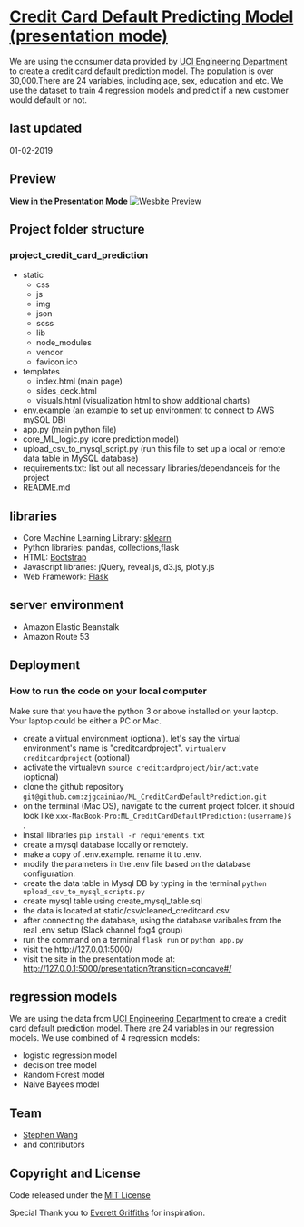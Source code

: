 # [Credit Card Default Predicting Model (presentation mode)](http://www.aboringwebsite.com/presentation?transition=concave#)
 
We are using the consumer data provided by [UCI Engineering Department](https://archive.ics.uci.edu/ml/datasets/default+of+credit+card+clients) to create a credit card default prediction model. The population is over 30,000.There are 24 variables, including age, sex, education and etc. We use the dataset to train 4 regression models and predict if a new customer would default or not.

## last updated

01-02-2019

## Preview

**[View in the Presentation Mode](http://www.aboringwebsite.com/presentation?transition=concave#)**
[![Wesbite Preview](static/img/website_preview.png)](http://www.aboringwebsite.com/)

## Project folder structure

### project_credit_card_prediction

- static
  - css
  - js
  - img
  - json
  - scss
  - lib
  - node_modules
  - vendor
  - favicon.ico
- templates
  - index.html (main page)
  - sides_deck.html
  - visuals.html (visualization html to show additional charts)
- env.example (an example to set up environment to connect to AWS mySQL DB)
- app.py (main python file)
- core_ML_logic.py (core prediction model)
- upload_csv_to_mysql_script.py (run this file to set up a local or remote data table in MySQL database)
- requirements.txt: list out all necessary libraries/dependanceis for the project
- README.md

## libraries

- Core Machine Learning Library: [sklearn](https://scikit-learn.org/stable/)
- Python libraries: pandas, collections,flask
- HTML: [Bootstrap](https://getbootstrap.com/)
- Javascript libraries: jQuery, reveal.js, d3.js, plotly.js
- Web Framework: [Flask](http://flask.pocoo.org/)

## server environment

- Amazon Elastic Beanstalk
- Amazon Route 53

## Deployment

### How to run the code on your local computer

Make sure that you have the python 3 or above installed on your laptop. Your laptop could be either a PC or Mac.

- create a virtual environment (optional). let's say the virtual environment's name is "creditcardproject". `virtualenv creditcardproject` (optional)
- activate the virtualevn `source creditcardproject/bin/activate` (optional)
- clone the github repository `git@github.com:zjgcainiao/ML_CreditCardDefaultPrediction.git`
- on the terminal (Mac OS), navigate to the current project folder. it should look like `xxx-MacBook-Pro:ML_CreditCardDefaultPrediction:(username)$ `.
- install libraries `pip install -r requirements.txt`
- create a mysql database locally or remotely. 
- make a copy of .env.example. rename it to .env.
- modify the parameters in the .env file based on the database configuration.
- create the data table in Mysql DB by typing in the terminal `python upload_csv_to_mysql_scripts.py`
- create mysql table using create_mysql_table.sql
- the data is located at static/csv/cleaned_creditcard.csv
- after connecting the database, using the database varibales from the real .env setup (Slack channel fpg4 group)
- run the command on a terminal `flask run` or `python app.py`
- visit the http://127.0.0.1:5000/
- visit the site in the presentation mode at: http://127.0.0.1:5000/presentation?transition=concave#/

## regression models

 We are using the data from [UCI Engineering Department](https://archive.ics.uci.edu/ml/datasets/default+of+credit+card+clients) to create a credit card default prediction model. There are 24 variables in our regression models. We use combined of 4 regression models:
- logistic regression model
- decision tree model
- Random Forest model
- Naive Bayees model

## Team

- [Stephen Wang](https://github.com/zjgcainiao)
- and contributors

## Copyright and License

Code released under the [MIT License](https://opensource.org/licenses/MIT)


Special Thank you to [Everett Griffiths](https://github.com/fireproofsocks) for inspiration.
